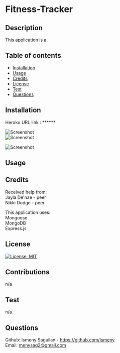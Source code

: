 # Fitness-Tracker

## Description
This application is a 

## Table of contents
  - [Installation](#installation)
  - [Usage](#usage)
  - [Credits](#credits)
  - [License](#license)
  - [Test](#test)
  - [Questions](#questions)
  

## Installation
Heroku URL link  : ****** <br>

![Screenshot](assets/images/home.png) <br>
![Screenshot](assets/images/profile.png) <br>

![Screenshot](assets/images/comments.png) <br>


## Usage


## Credits
Received help from: <br>
Jayla De'nae - peer <br>
Nikki Dodge - peer <br>

This application uses: <br>
Mongoose <br>
MongoDB  <br>
Express.js  <br>



## License
[![License: MIT](https://img.shields.io/badge/License-MIT-yellow.svg)](https://opensource.org/licenses/MIT)

## Contributions
n/a
## Test
n/a
## Questions
Github: Ismeny Saguilan - https://github.com/Ismeny <br>
Email: menysag2@gmail.com